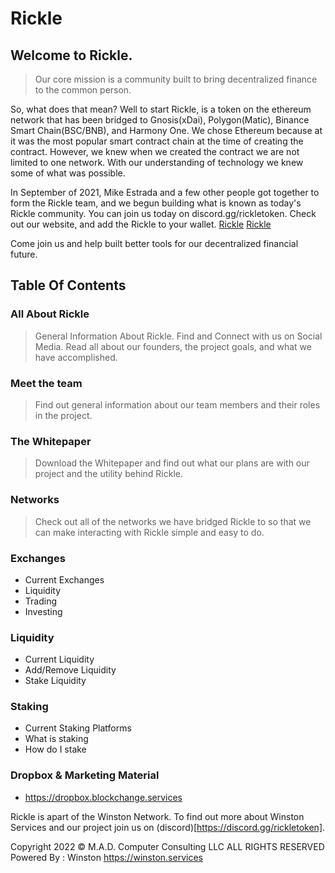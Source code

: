 # Rickle

## Welcome to Rickle. 

> Our core mission is a community built to bring decentralized finance to the common person.

So, what does that mean? Well to start Rickle, is a token on the ethereum network that has been bridged to Gnosis(xDai), Polygon(Matic), Binance Smart Chain(BSC/BNB), and Harmony One. We chose Ethereum because at it was
the most popular smart contract chain at the time of creating the contract. However, we knew when we created the contract 
we are not limited to one network. With our understanding of technology we knew some of what was possible.

In September of 2021, Mike Estrada and a few other people got together to form the Rickle team, and we begun building what is known as today's Rickle community. You can join us today on discord.gg/rickletoken. Check out our website, and add the Rickle to your wallet. [Rickle](https://rickletoken.com) [Rickle](https://therickle.com) 

Come join us and help built better tools for our decentralized financial future.


## Table Of Contents

### All About Rickle
  > General Information About Rickle.
  > Find and Connect with us on Social Media.
  > Read all about our founders, the project goals, and what we have accomplished.

### Meet the team
  > Find out general information about our team members and their roles in the project.

### The Whitepaper
  > Download the Whitepaper and find out what our plans are with our project and the utility behind Rickle.

### Networks
  > Check out all of the networks we have bridged Rickle to so that we can make interacting with Rickle simple and easy to do.

### Exchanges
  - Current Exchanges
  - Liquidity
  - Trading
  - Investing

### Liquidity
  - Current Liquidity
  - Add/Remove Liquidity
  - Stake Liquidity

### Staking
  - Current Staking Platforms
  - What is staking
  - How do I stake

### Dropbox & Marketing Material
  - https://dropbox.blockchange.services


Rickle is apart of the Winston Network. To find out more about Winston Services and our project join us on (discord)[https://discord.gg/rickletoken].

Copyright 2022 © M.A.D. Computer Consulting LLC ALL RIGHTS RESERVED
Powered By : Winston
https://winston.services

